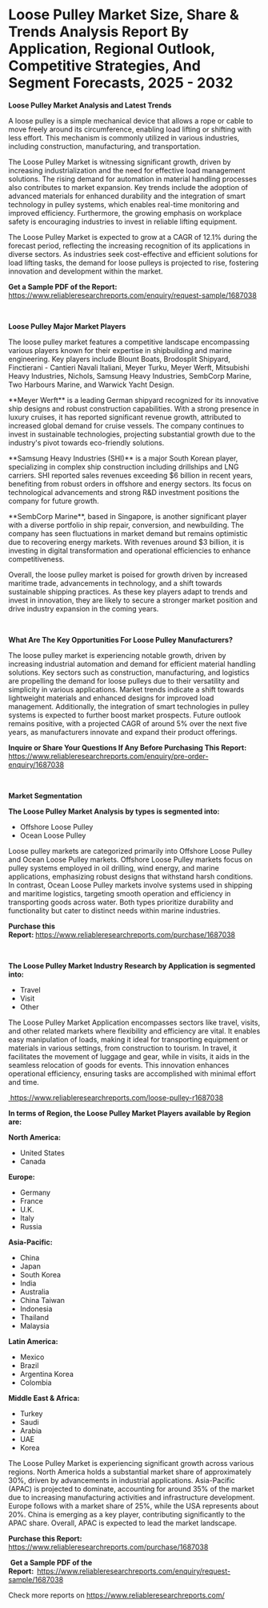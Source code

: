 <p><h1>Loose Pulley Market Size, Share & Trends Analysis Report By Application, Regional Outlook, Competitive Strategies, And Segment Forecasts, 2025 - 2032</h1></p><p><strong>Loose Pulley Market Analysis and Latest Trends</strong></p>
<p><p>A loose pulley is a simple mechanical device that allows a rope or cable to move freely around its circumference, enabling load lifting or shifting with less effort. This mechanism is commonly utilized in various industries, including construction, manufacturing, and transportation.</p><p>The Loose Pulley Market is witnessing significant growth, driven by increasing industrialization and the need for effective load management solutions. The rising demand for automation in material handling processes also contributes to market expansion. Key trends include the adoption of advanced materials for enhanced durability and the integration of smart technology in pulley systems, which enables real-time monitoring and improved efficiency. Furthermore, the growing emphasis on workplace safety is encouraging industries to invest in reliable lifting equipment.</p><p>The Loose Pulley Market is expected to grow at a CAGR of 12.1% during the forecast period, reflecting the increasing recognition of its applications in diverse sectors. As industries seek cost-effective and efficient solutions for load lifting tasks, the demand for loose pulleys is projected to rise, fostering innovation and development within the market.</p></p>
<p><strong>Get a Sample PDF of the Report:&nbsp;</strong> <a href="https://www.reliableresearchreports.com/enquiry/request-sample/1687038?utm_campaign=3206&utm_medium=2&utm_source=Github&utm_content=ia&utm_term=26032025&utm_id=loose-pulley">https://www.reliableresearchreports.com/enquiry/request-sample/1687038</a></p>
<p>&nbsp;</p>
<p><strong>Loose Pulley Major Market Players</strong></p>
<p><p>The loose pulley market features a competitive landscape encompassing various players known for their expertise in shipbuilding and marine engineering. Key players include Blount Boats, Brodosplit Shipyard, Finctierani - Cantieri Navali Italiani, Meyer Turku, Meyer Werft, Mitsubishi Heavy Industries, Nichols, Samsung Heavy Industries, SembCorp Marine, Two Harbours Marine, and Warwick Yacht Design.</p><p>**Meyer Werft** is a leading German shipyard recognized for its innovative ship designs and robust construction capabilities. With a strong presence in luxury cruises, it has reported significant revenue growth, attributed to increased global demand for cruise vessels. The company continues to invest in sustainable technologies, projecting substantial growth due to the industry's pivot towards eco-friendly solutions.</p><p>**Samsung Heavy Industries (SHI)** is a major South Korean player, specializing in complex ship construction including drillships and LNG carriers. SHI reported sales revenues exceeding $6 billion in recent years, benefiting from robust orders in offshore and energy sectors. Its focus on technological advancements and strong R&D investment positions the company for future growth.</p><p>**SembCorp Marine**, based in Singapore, is another significant player with a diverse portfolio in ship repair, conversion, and newbuilding. The company has seen fluctuations in market demand but remains optimistic due to recovering energy markets. With revenues around $3 billion, it is investing in digital transformation and operational efficiencies to enhance competitiveness.</p><p>Overall, the loose pulley market is poised for growth driven by increased maritime trade, advancements in technology, and a shift towards sustainable shipping practices. As these key players adapt to trends and invest in innovation, they are likely to secure a stronger market position and drive industry expansion in the coming years.</p></p>
<p>&nbsp;</p>
<p><strong>What Are The Key Opportunities For Loose Pulley Manufacturers?</strong></p>
<p><p>The loose pulley market is experiencing notable growth, driven by increasing industrial automation and demand for efficient material handling solutions. Key sectors such as construction, manufacturing, and logistics are propelling the demand for loose pulleys due to their versatility and simplicity in various applications. Market trends indicate a shift towards lightweight materials and enhanced designs for improved load management. Additionally, the integration of smart technologies in pulley systems is expected to further boost market prospects. Future outlook remains positive, with a projected CAGR of around 5% over the next five years, as manufacturers innovate and expand their product offerings.</p></p>
<p><strong>Inquire or Share Your Questions If Any Before Purchasing This Report:</strong> <a href="https://www.reliableresearchreports.com/enquiry/pre-order-enquiry/1687038?utm_campaign=3206&utm_medium=2&utm_source=Github&utm_content=ia&utm_term=26032025&utm_id=loose-pulley">https://www.reliableresearchreports.com/enquiry/pre-order-enquiry/1687038</a></p>
<p>&nbsp;</p>
<p><strong>Market Segmentation</strong></p>
<p><strong>The Loose Pulley Market Analysis by types is segmented into:</strong></p>
<p><ul><li>Offshore Loose Pulley</li><li>Ocean Loose Pulley</li></ul></p>
<p><p>Loose pulley markets are categorized primarily into Offshore Loose Pulley and Ocean Loose Pulley markets. Offshore Loose Pulley markets focus on pulley systems employed in oil drilling, wind energy, and marine applications, emphasizing robust designs that withstand harsh conditions. In contrast, Ocean Loose Pulley markets involve systems used in shipping and maritime logistics, targeting smooth operation and efficiency in transporting goods across water. Both types prioritize durability and functionality but cater to distinct needs within marine industries.</p></p>
<p><strong>Purchase this Report:&nbsp;</strong><a href="https://www.reliableresearchreports.com/purchase/1687038?utm_campaign=3206&utm_medium=2&utm_source=Github&utm_content=ia&utm_term=26032025&utm_id=loose-pulley">https://www.reliableresearchreports.com/purchase/1687038</a></p>
<p>&nbsp;</p>
<p><strong>The Loose Pulley Market Industry Research by Application is segmented into:</strong></p>
<p><ul><li>Travel</li><li>Visit</li><li>Other</li></ul></p>
<p><p>The Loose Pulley Market Application encompasses sectors like travel, visits, and other related markets where flexibility and efficiency are vital. It enables easy manipulation of loads, making it ideal for transporting equipment or materials in various settings, from construction to tourism. In travel, it facilitates the movement of luggage and gear, while in visits, it aids in the seamless relocation of goods for events. This innovation enhances operational efficiency, ensuring tasks are accomplished with minimal effort and time.</p></p>
<p><a href="https://www.reliableresearchreports.com/loose-pulley-r1687038?utm_campaign=3206&utm_medium=2&utm_source=Github&utm_content=ia&utm_term=26032025&utm_id=loose-pulley">&nbsp;https://www.reliableresearchreports.com/loose-pulley-r1687038</a></p>
<p><strong>In terms of Region, the Loose Pulley Market Players available by Region are:</strong></p>
<p>
    <p> <strong> North America: </strong>
        <ul>
            <li>United States</li>
            <li>Canada</li>
        </ul>
        </p> 
    <p> <strong> Europe: </strong>
        <ul>
            <li>Germany</li>
            <li>France</li>
            <li>U.K.</li>
            <li>Italy</li>
            <li>Russia</li>
        </ul>
        </p> 
    <p> <strong> Asia-Pacific: </strong>
        <ul>
            <li>China</li>
            <li>Japan</li>
            <li>South Korea</li>
            <li>India</li>
            <li>Australia</li>
            <li>China Taiwan</li>
            <li>Indonesia</li>
            <li>Thailand</li>
            <li>Malaysia</li>
        </ul>
        </p> 
    <p> <strong> Latin America: </strong>
        <ul>
            <li>Mexico</li>
            <li>Brazil</li>
            <li>Argentina Korea</li>
            <li>Colombia</li>
        </ul>
        </p> 
    <p> <strong> Middle East & Africa: </strong>
        <ul>
            <li>Turkey</li>
            <li>Saudi</li>
            <li>Arabia</li>
            <li>UAE</li>
            <li>Korea</li>
        </ul>
    </p>
    </p>
<p><p>The Loose Pulley Market is experiencing significant growth across various regions. North America holds a substantial market share of approximately 30%, driven by advancements in industrial applications. Asia-Pacific (APAC) is projected to dominate, accounting for around 35% of the market due to increasing manufacturing activities and infrastructure development. Europe follows with a market share of 25%, while the USA represents about 20%. China is emerging as a key player, contributing significantly to the APAC share. Overall, APAC is expected to lead the market landscape.</p></p>
<p><strong>Purchase this Report: </strong><a href="https://www.reliableresearchreports.com/purchase/1687038?utm_campaign=3206&utm_medium=2&utm_source=Github&utm_content=ia&utm_term=26032025&utm_id=loose-pulley">https://www.reliableresearchreports.com/purchase/1687038</a></p>
<p>&nbsp;<strong>Get a Sample PDF of the Report:&nbsp;&nbsp;</strong><a href="https://www.reliableresearchreports.com/enquiry/request-sample/1687038?utm_campaign=3206&utm_medium=2&utm_source=Github&utm_content=ia&utm_term=26032025&utm_id=loose-pulley">https://www.reliableresearchreports.com/enquiry/request-sample/1687038</a></p>
<p><strong></strong></p>
<p>Check more reports on <a href="https://www.reliableresearchreports.com/?utm_campaign=3206&utm_medium=2&utm_source=Github&utm_content=ia&utm_term=26032025&utm_id=loose-pulley">https://www.reliableresearchreports.com/</a></p>